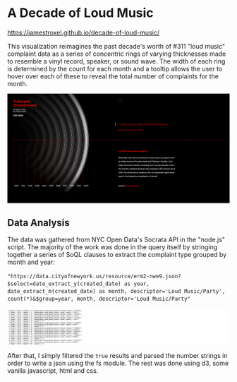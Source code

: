 # A Decade of Loud Music
https://jamestroxel.github.io/decade-of-loud-music/

This visualization reimagines the past decade's worth of #311 "loud music" complaint data as a series of concentric rings of varying thicknesses made to resemble a vinyl record, speaker, or sound wave. The width of each ring is determined by the count for each month and a tooltip allows the user to hover over each of these to reveal the total number of complaints for the month.

![Alt text](/documentation/screengrab.png?raw=true)

## Data Analysis
The data was gathered from NYC Open Data's Socrata API in the "node.js" script. The majority of the work was done in the query itself by stringing together a series of SoQL clauses to extract the complaint type grouped by month and year:

`"https://data.cityofnewyork.us/resource/erm2-nwe9.json?$select=date_extract_y(created_date) as year, date_extract_m(created_date) as month, descriptor='Loud Music/Party', count(*)&$group=year, month, descriptor='Loud Music/Party"`

![Alt text](/documentation/data.png?raw=true)

After that, I simply filtered the `true` results and parsed the number strings in order to write a json using the fs module. The rest was done using d3, some vanilla javascript, html and css.

